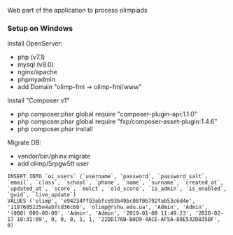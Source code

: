 Web part of the application to process olimpiads

### Setup on Windows

Install OpenServer:

- php (v7.1)
- mysql (v8.0)
- nginx/apache
- phpmyadmin
- add Domain "olimp-fmi -> olimp-fmi/www"

Install "Composer v1"

- php composer.phar global require "composer-plugin-api:1.1.0"
- php composer.phar global require "fxp/composer-asset-plugin:1.4.6"
- php composer.phar install

Migrate DB:

- vendor/bin/phinx migrate
- add olimp/5rpgw5tt user
```
INSERT INTO `oi_users` (`username`, `password`, `password_salt`, `email`, `class`, `school`, `phone`, `name`, `surname`, `created_at`, `updated_at`, `score`, `mulct`, `old_score`, `is_admin`, `is_enabled`, `guid`, `live_update`)
VALUES ('olimp', 'e94234ff93abfce93b49bc08f0b792fab53c6d4e', '1187605225e4abfcd36c6b', 'olimp@rshu.edu.ua', 'Admin', 'Admin', '(000) 000-00-00', 'Admin', 'Admin', '2019-01-08 11:49:23', '2020-02-17 18:31:09', 0, 0, 0, 1, 1, '22DD176B-B8D9-4ACE-AF5A-80E532D835BF', 0)
```